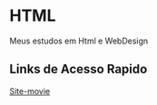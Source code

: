 # HTML
Meus estudos em Html e WebDesign

## Links de Acesso Rapido

[Site-movie](https://denenewton.github.io/HTML/site-movie)
